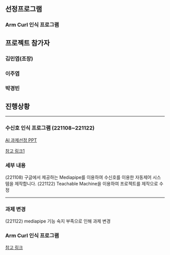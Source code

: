 ## 선정프로그램

### Arm Curl 인식 프로그램


## 프로젝트 참가자

### 김민엽(조장)
### 이주엽
### 박경빈

## 진행상황
--------------------------------------
### 수신호 인식 프로그램 (221108~221122)
[AI 과제선정 PPT](https://github.com/minnyeob/AI_project/files/9906815/221026_5.AI.PPT.pptx)

[참고 링크1](https://youtu.be/eHxDWhtbRCk)

### 세부 내용
(221108) 구글에서 제공하는 Mediapipe를 이용하여 수신호를 이용한 자동제어 시스템을 제작합니다.
(221122) Teachable Machine을 이용하여 프로젝트를 제작으로 수정

--------------------------------------

### 과제 변경
(221122) mediapipe 기능 숙지 부족으로 인해 과제 변경

### Arm Curl 인식 프로그램

[참고 링크](https://www.youtube.com/watch?v=06TE_U21FK4)